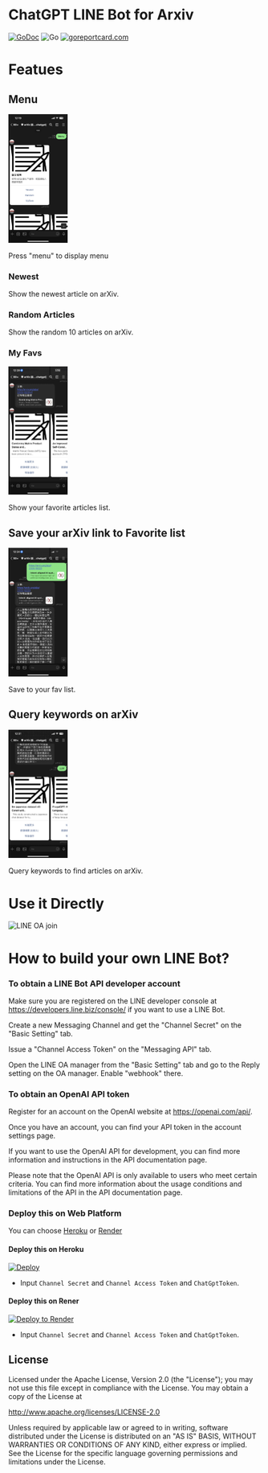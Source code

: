 ChatGPT LINE Bot for Arxiv
==============

[![GoDoc](https://godoc.org/github.com/kkdai/linebot-arxiv.svg?status.svg)](https://godoc.org/github.com/kkdai/linebot-arxiv)  ![Go](https://github.com/kkdai/linebot-arxiv/workflows/Go/badge.svg) [![goreportcard.com](https://goreportcard.com/badge/github.com/kkdai/linebot-arxiv)](https://goreportcard.com/report/github.com/kkdai/LineBotTemplate)

Featues
=============

## Menu

<img src="./img/1-menu.jpg" alt="Show" title="Display Menu" style="zoom: 25%;" />

Press "menu" to display menu

### Newest

Show the newest article on arXiv.

### Random Articles

Show the random 10 articles on arXiv.

### My Favs

<img src="./img/2-fav.jpg" alt="Fav" title="Show your favorite articles list " style="zoom: 25%;" />

Show your favorite articles list.

## Save your arXiv link to Favorite list

<img src="./img/3-save.jpg" alt="Save" title="Save to your fav list" style="zoom:25%;" />

Save to your fav list.

## Query keywords on arXiv

<img src="./img/4-query.jpg" alt="Query" title="query" style="zoom:25%;" />

Query keywords to find articles on arXiv.

Use it Directly
=============

<img src="https://qr-official.line.me/gs/M_152uuyrk_GW.png" alt="LINE OA join" />


How to build your own LINE Bot?
=============

### To obtain a LINE Bot API developer account

Make sure you are registered on the LINE developer console at <https://developers.line.biz/console/> if you want to use a LINE Bot.

Create a new Messaging Channel and get the "Channel Secret" on the "Basic Setting" tab.

Issue a "Channel Access Token" on the "Messaging API" tab.

Open the LINE OA manager from the "Basic Setting" tab and go to the Reply setting on the OA manager. Enable "webhook" there.

### To obtain an OpenAI API token

Register for an account on the OpenAI website at <https://openai.com/api/>.

Once you have an account, you can find your API token in the account settings page.

If you want to use the OpenAI API for development, you can find more information and instructions in the API documentation page.

Please note that the OpenAI API is only available to users who meet certain criteria. You can find more information about the usage conditions and limitations of the API in the API documentation page.

### Deploy this on Web Platform

You can choose [Heroku](https://www.heroku.com/) or [Render](http://render.com/)

#### Deploy this on Heroku

[![Deploy](https://www.herokucdn.com/deploy/button.svg)](https://heroku.com/deploy)

- Input `Channel Secret` and `Channel Access Token` and `ChatGptToken`.

#### Deploy this on Rener

[![Deploy to Render](http://render.com/images/deploy-to-render-button.svg)](https://render.com/deploy)

- Input `Channel Secret` and `Channel Access Token` and `ChatGptToken`.

License
---------------

Licensed under the Apache License, Version 2.0 (the "License");
you may not use this file except in compliance with the License.
You may obtain a copy of the License at

<http://www.apache.org/licenses/LICENSE-2.0>

Unless required by applicable law or agreed to in writing, software
distributed under the License is distributed on an "AS IS" BASIS,
WITHOUT WARRANTIES OR CONDITIONS OF ANY KIND, either express or implied.
See the License for the specific language governing permissions and
limitations under the License.
